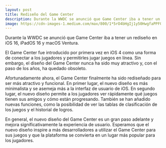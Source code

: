 ```yaml
---
layout: post
title: Rediseño del Game Center
description: Durante la WWDC se anunció que Game Center iba a tener un rediseño en iOS 16, iPadOS 16 y macOS Ventura.
image: https://cdn-images-1.medium.com/max/800/1*5rO4bHgIj1y50HwgfaPPFQ.jpeg
---
```


Durante la WWDC se anunció que Game Center iba a tener un rediseño en iOS 16, iPadOS 16 y macOS Ventura.

El Game Center fue introducido por primera vez en iOS 4 como una forma de conectar a los jugadores y permitirles jugar juegos en línea. Sin embargo, el diseño del Game Center nunca ha sido muy atractivo y, con el paso de los años, ha quedado obsoleto.

Afortunadamente ahora, el Game Center finalmente ha sido rediseñado para ser más atractivo y funcional. En primer lugar, el nuevo diseño es más minimalista y se asemeja más a la interfaz de usuario de iOS. En segundo lugar, el nuevo diseño permite a los jugadores ver rápidamente qué juegos tienen sus amigos y cómo están progresando. También se han añadido nuevas funciones, como la posibilidad de ver las tablas de clasificación de los juegos y el historial de logros.

En general, el nuevo diseño del Game Center es un gran paso adelante y mejora significativamente la experiencia de usuario. Esperamos que el nuevo diseño inspire a más desarrolladores a utilizar el Game Center para sus juegos y que la plataforma se convierta en un lugar más popular para los jugadores.
